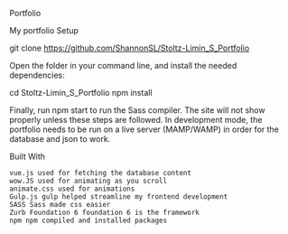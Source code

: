 Portfolio

My portfolio
Setup

git clone https://github.com/ShannonSL/Stoltz-Limin_S_Portfolio

Open the folder in your command line, and install the needed dependencies:

cd Stoltz-Limin_S_Portfolio
npm install

Finally, run npm start to run the Sass compiler. The site will not show properly unless these steps are followed. In development mode, the portfolio needs to be run on a live server (MAMP/WAMP) in order for the database and json to work.

Built With

  
    vue.js used for fetching the database content
    wow.JS used for animating as you scroll
    animate.css used for animations
    Gulp.js gulp helped streamline my frontend development
    SASS Sass made css easier
    Zurb Foundation 6 foundation 6 is the framework 
    npm npm compiled and installed packages 
